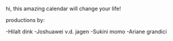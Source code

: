 hi, this amazing calendar will change your life!



productions by:

-Hilalt dink
-Joshuawei v.d. jagen
-Sukini momo
-Ariane grandici
